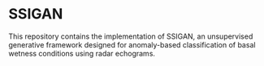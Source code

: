 # SSIGAN
This repository contains the implementation of SSIGAN, an unsupervised generative framework designed for anomaly-based classification of basal wetness conditions using radar echograms.
